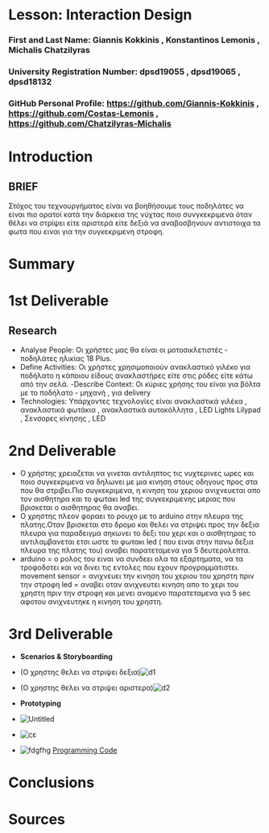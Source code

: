 # Lesson: Interaction Design

### First and Last Name: Giannis Kokkinis , Konstantinos Lemonis , Michalis Chatzilyras 
### University Registration Number: dpsd19055 , dpsd19065 , dpsd18132
### GitHub Personal Profile: https://github.com/Giannis-Kokkinis , https://github.com/Costas-Lemonis , https://github.com/Chatzilyras-Michalis

# Introduction
## BRIEF ##
Στόχος του τεχνουργήματος είναι να βοηθήσουμε τους ποδηλάτες να είναι πιο ορατοί κατά την διάρκεια της νύχτας ποιο συνγκεκριμενα όταν θέλει να στρίψει είτε αριστερά είτε δεξιά να αναβοσβηνουν αντιστοιχα τα φωτα που ειναι για την συγκεκριμενη στροφη. 
# Summary


# 1st Deliverable
## Research ##
- Analyse People: Οι χρήστες μας θα είναι οι μοτοσικλετιστές - ποδηλάτες ηλικίας 18 Plus.
- Define Activities: Οι χρήστες χρησιμοποιούν ανακλαστικό γιλέκο για ποδήλατο η κάποιου είδους ανακλαστήρες είτε στις ρόδες είτε κάτω από την σελά.
 -Describe Context: Οι κύριες χρήσης του είναι για βόλτα με το ποδήλατο - μηχανή , για delivery 
- Technologies: Υπάρχοντες τεχνολογίες είναι ανακλαστικά γιλέκα , ανακλαστικά φωτάκια , ανακλαστικά αυτοκόλλητα , LED Lights
Lilypad , Σενσορες κίνησης , LED
# 2nd Deliverable
- Ο χρήστης χρειαζεται να γινεται αντιληπτος τις νυχτερινες ωρες και ποιο συγκεκριμενα να δηλωνει με μια κινηση στους οδηγους προς στα που θα στριβει.Πιο συγκεκριμενα, η κινηση του χεριου ανιχνευεται απο τον αισθητηρα και το φωτακι led της συγκεκριμενης μεριας που βρισκεται ο αισθητηρας θα αναβει. 
- Ο χρηστης πλεον φοραει το ρουχο με το arduino στην πλευρα της πλατης.Οταν βρισκεται στο δρομο και θελει να στριψει προς την δεξια πλευρα για παραδειγμα σηκωνει το δεξι του χερι και ο αισθητηρας το αντιλαμβανεται ετσι ωστε το φωτακι led ( που ειναι στην πανω δεξια πλευρα της πλατης του) αναβει παρατεταμενα για 5 δευτερολεπτα.
- arduino = ο ρολος του ειναι να συνδεει ολα τα εξαρτηματα, να τα τροφοδοτει και να δινει τις εντολες που εχουν προγραμματιστει.
movement sensor = ανιχνευει την κινηση του χεριου του χρηστη πριν την στροφη 
led = αναβει οταν ανιχνευτει κινηση απο το χερι του χρηστη πριν την στροφη και μενει αναμενο παρατεταμενα για 5 sec αφοτου ανιχνευτηκε η κινηση του χρηστη.


# 3rd Deliverable 
- **Scenarios & Storyboarding**
- (Ο χρηστης θελει να στριψει δεξια)![d1](https://user-images.githubusercontent.com/100446886/172420602-8e1f84d1-be41-47d3-b809-ab1d0b784a1b.jpg)
- (Ο χρηστης θελει να στριψει αριστερα)![d2](https://user-images.githubusercontent.com/100446886/172421022-2a6d0963-a102-4674-8f80-6243430210cc.jpg)

- **Prototyping**
- ![Untitled](https://user-images.githubusercontent.com/100446886/172422429-0809f762-ee07-48c8-a8d3-93edb868adc8.png)
- ![ςε](https://user-images.githubusercontent.com/100446886/172422466-97bed1a2-2168-40f1-ac50-c26735bab1b2.png)
- ![fdgfhg](https://user-images.githubusercontent.com/100446886/172423666-41d16700-e895-4d9b-bb64-d9abfd489e5b.png)
[Programming Code]()
# Conclusions


# Sources
